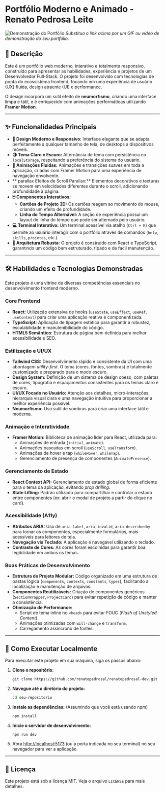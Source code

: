 
# Portfólio Moderno e Animado - Renato Pedrosa Leite

![Demonstração do Portfólio](https://i.imgur.com/your-demo.gif)
*Substitua o link acima por um GIF ou vídeo de demonstração do seu portfólio.*

## 📜 Descrição

Este é um portfólio web moderno, interativo e totalmente responsivo, construído para apresentar as habilidades, experiência e projetos de um Desenvolvedor Full-Stack. O projeto foi desenvolvido com tecnologias de ponta do ecossistema frontend, focando em uma experiência de usuário (UX) fluida, design atraente (UI) e performance.

O design incorpora um sutil efeito de **neumorfismo**, criando uma interface limpa e tátil, e é enriquecido com animações performáticas utilizando **Framer Motion**.

---

## ✨ Funcionalidades Principais

- **🎨 Design Moderno e Responsivo:** Interface elegante que se adapta perfeitamente a qualquer tamanho de tela, de desktops a dispositivos móveis.
- **🌗 Tema Claro e Escuro:** Alternância de tema com persistência no `localStorage`, respeitando a preferência do sistema do usuário.
- **🚀 Animações Fluidas:** Animações e transições suaves em toda a aplicação, criadas com Framer Motion para uma experiência de navegação envolvente.
- ** parallax Efeitos de Scroll Parallax:** Elementos decorativos e texturas se movem em velocidades diferentes durante o scroll, adicionando profundidade à página.
- **🃏 Componentes Interativos:**
  - **Cartões de Projeto 3D:** Os cartões reagem ao movimento do mouse, criando um efeito de profundidade.
  - **Linha do Tempo Alternável:** A seção de experiência possui um layout de linha do tempo que pode ser alternado pelo usuário.
- **💻 Terminal Interativo:** Um terminal acessível via atalho (`Ctrl + K`) que permite ao usuário interagir com o portfólio através de comandos (`help`, `skills`, `projetos`, etc.).
- **🔧 Arquitetura Robusta:** O projeto é construído com React e TypeScript, garantindo um código bem estruturado, tipado e de fácil manutenção.

---

## 🛠️ Habilidades e Tecnologias Demonstradas

Este projeto é uma vitrine de diversas competências essenciais no desenvolvimento frontend moderno.

### **Core Frontend**

- **React:** Utilização extensiva de hooks (`useState`, `useEffect`, `useRef`, `useContext`) para criar uma aplicação reativa e componentizada.
- **TypeScript:** Aplicação de tipagem estática para garantir a robustez, escalabilidade e manutenibilidade do código.
- **HTML5 Semântico:** Estrutura de página bem definida para melhor acessibilidade e SEO.

### **Estilização e UI/UX**

- **Tailwind CSS:** Desenvolvimento rápido e consistente da UI com uma abordagem *utility-first*. O tema (cores, fontes, sombras) é totalmente customizado e preparado para o modo escuro.
- **Design System:** Definição de um sistema de design coeso, com paletas de cores, tipografia e espaçamentos consistentes para os temas claro e escuro.
- **UI/UX Focado no Usuário:** Atenção aos detalhes, micro-interações, hierarquia visual clara e uma navegação intuitiva para proporcionar a melhor experiência possível.
- **Neumorfismo:** Uso sutil de sombras para criar uma interface tátil e moderna.

### **Animação e Interatividade**

- **Framer Motion:** Biblioteca de animação líder para React, utilizada para:
  - Animações de entrada (`initial`, `animate`).
  - Animações baseadas em scroll (`useScroll`, `useTransform`).
  - Animações de hover e tap (`whileHover`, `whileTap`).
  - Gerenciamento de presença de componentes (`AnimatePresence`).

### **Gerenciamento de Estado**

- **React Context API:** Gerenciamento de estado global de forma eficiente para o tema da aplicação, evitando *prop drilling*.
- **State Lifting:** Padrão utilizado para compartilhar e controlar o estado entre componentes (ex: abrir o modal de projeto a partir do clique no card).

### **Acessibilidade (A11y)**

- **Atributos ARIA:** Uso de `aria-label`, `aria-invalid`, `aria-describedby` para tornar os componentes, especialmente formulários, mais acessíveis para leitores de tela.
- **Navegação via Teclado:** A aplicação é navegável utilizando o teclado.
- **Contraste de Cores:** As cores foram escolhidas para garantir boa legibilidade em ambos os temas.

### **Boas Práticas de Desenvolvimento**

- **Estrutura de Projeto Modular:** Código organizado em uma estrutura de pastas lógica (`components`, `contexts`, `constants`, `types`), facilitando a localização e manutenção de arquivos.
- **Componentes Reutilizáveis:** Criação de componentes genéricos (`SectionWrapper`, `ProjectCard`) para evitar repetição de código e manter a consistência.
- **Otimização de Performance:**
  - Script de tema inline no `<head>` para evitar FOUC (*Flash of Unstyled Content*).
  - Animações otimizadas com `will-change` e `transform`.
  - Carregamento assíncrono de fontes.

---

## 🚀 Como Executar Localmente

Para executar este projeto em sua máquina, siga os passos abaixo:

1. **Clone o repositório:**
   ```bash
   git clone https://github.com/renatopedrosal/renatopedrosal-dev.git
   ```

2. **Navegue até o diretório do projeto:**
   ```bash
   cd seu-repositorio
   ```

3. **Instale as dependências:**
   (Assumindo que você está usando npm)
   ```bash
   npm install
   ```

4. **Inicie o servidor de desenvolvimento:**
   ```bash
   npm run dev
   ```

5. Abra [http://localhost:5173](http://localhost:5173) (ou a porta indicada no seu terminal) no seu navegador para ver a aplicação.

---

## 📄 Licença

Este projeto está sob a licença MIT. Veja o arquivo `LICENSE` para mais detalhes.
